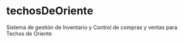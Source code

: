 # techosDeOriente
Sistema de gestión de Inventario y Control de compras y ventas para Techos de Oriente
